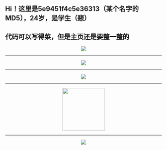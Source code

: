 ## Hi！这里是5e9451f4c5e36313（某个名字的MD5），24岁，是学生（~~悲~~）

## 代码可以写得菜，但是主页还是要整一整的

<div align="center"> <img src="https://metrics.lecoq.io/5e9451f4c5e36313?template=classic&config.timezone=Asia%2FShanghai"> </div>

***

<div align="center"> <img src="https://github-readme-stats.vercel.app/api/top-langs/?username=5e9451f4c5e36313&hide_title=true&hide_border=true&layout=compact&langs_count=6&text_color=000&icon_color=fff&bg_color=0,52fa5a,4dfcff,c64dff&theme=graywhite" /> </div>

***

<div align="center"> <img src="https://github-profile-trophy.vercel.app/?username=5e9451f4c5e36313" /> </div>

***

<div align="center"> <img height="137px" src="https://github-readme-stats.vercel.app/api?username=5e9451f4c5e36313&hide_title=true&hide_border=true&show_icons=trueline_height=21&text_color=000&icon_color=000&bg_color=0,ea6161,ffc64d,fffc4d,52fa5a&theme=graywhite" /> </div>

***

<div align="center"> <img src="https://github-readme-streak-stats.herokuapp.com/?user=5e9451f4c5e36313" /> </div>
